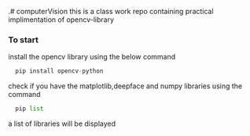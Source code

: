 .# computerVision
 this is a class work repo containing practical implimentation of opencv-library

### To start
  install the opencv library using the below command

```python
  pip install opencv-python
```

check if you have the matplotlib,deepface and numpy libraries using the command
  ```python
    pip list
```

a list of libraries will be displayed
